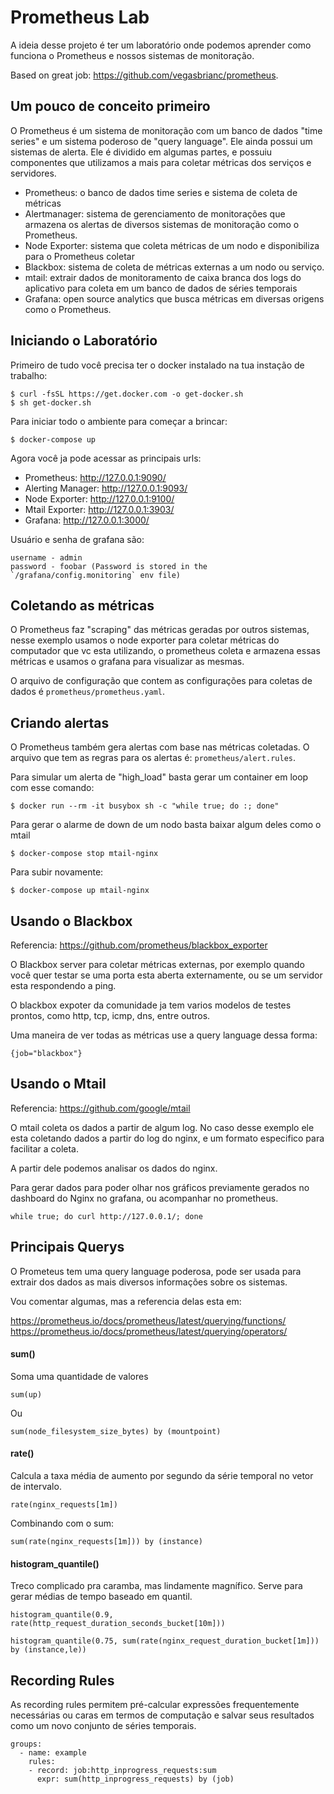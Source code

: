 # Prometheus Lab

A ideia desse projeto é ter um laboratório onde podemos aprender como funciona o Prometheus e nossos sistemas de monitoração.

Based on great job: https://github.com/vegasbrianc/prometheus.

## Um pouco de conceito primeiro

O Prometheus é um sistema de monitoração com um banco de dados "time series" e um sistema poderoso de "query language". Ele ainda possui um sistemas de alerta. Ele é dividido em algumas partes, e possuiu componentes que utilizamos a mais para coletar métricas dos serviços e servidores.

- Prometheus: o banco de dados time series e sistema de coleta de métricas
- Alertmanager: sistema de gerenciamento de monitorações que armazena os alertas de diversos sistemas de monitoração como o Prometheus.
- Node Exporter: sistema que coleta métricas de um nodo e disponibiliza para o Prometheus coletar
- Blackbox: sistema de coleta de métricas externas a um nodo ou serviço.
- mtail: extrair dados de monitoramento de caixa branca dos logs do aplicativo para coleta em um banco de dados de séries temporais
- Grafana: open source analytics que busca métricas em diversas origens como o Prometheus.

## Iniciando o Laboratório

Primeiro de tudo você precisa ter o docker instalado na tua instação de trabalho:

```
$ curl -fsSL https://get.docker.com -o get-docker.sh
$ sh get-docker.sh
```

Para iniciar todo o ambiente para começar a brincar:

```
$ docker-compose up
```

Agora você ja pode acessar as principais urls:

- Prometheus: http://127.0.0.1:9090/
- Alerting Manager: http://127.0.0.1:9093/
- Node Exporter: http://127.0.0.1:9100/
- Mtail Exporter: http://127.0.0.1:3903/
- Grafana: http://127.0.0.1:3000/

Usuário e senha de grafana são:

```
username - admin
password - foobar (Password is stored in the `/grafana/config.monitoring` env file)
```

## Coletando as métricas

O Prometheus faz "scraping" das métricas geradas por outros sistemas, nesse exemplo usamos o node exporter para coletar métricas do computador que vc esta utilizando, o prometheus coleta e armazena essas métricas e usamos o grafana para visualizar as mesmas.

O arquivo de configuração que contem as configurações para coletas de dados é `prometheus/prometheus.yaml`.

## Criando alertas

O Prometheus também gera alertas com base nas métricas coletadas. O arquivo que tem as regras para os alertas é: `prometheus/alert.rules`.

Para simular um alerta de "high_load" basta gerar um container em loop com esse comando:

```
$ docker run --rm -it busybox sh -c "while true; do :; done"
```

Para gerar o alarme de down de um nodo basta baixar algum deles como o mtail

```
$ docker-compose stop mtail-nginx
```

Para subir novamente:

```
$ docker-compose up mtail-nginx
```

## Usando o Blackbox

Referencia: https://github.com/prometheus/blackbox_exporter

O Blackbox server para coletar métricas externas, por exemplo quando você quer testar se uma porta esta aberta externamente, ou se um servidor esta respondendo a ping.

O blackbox expoter da comunidade ja tem varios modelos de testes prontos, como http, tcp, icmp, dns, entre outros.

Uma maneira de ver todas as métricas use a query language dessa forma:

```
{job="blackbox"}
```

## Usando o Mtail

Referencia: https://github.com/google/mtail

O mtail coleta os dados a partir de algum log. No caso desse exemplo ele esta coletando dados a partir do log do nginx, e um formato especifico para facilitar a coleta.

A partir dele podemos analisar os dados do nginx.

Para gerar dados para poder olhar nos gráficos previamente gerados no dashboard do Nginx no grafana, ou acompanhar no prometheus.

```
while true; do curl http://127.0.0.1/; done
```

## Principais Querys

O Prometeus tem uma query language poderosa, pode ser usada para extrair dos dados as mais diversos informações sobre os sistemas.

Vou comentar algumas, mas a referencia delas esta em:

https://prometheus.io/docs/prometheus/latest/querying/functions/
https://prometheus.io/docs/prometheus/latest/querying/operators/

#### sum()

Soma uma quantidade de valores

```
sum(up)
```
Ou

```
sum(node_filesystem_size_bytes) by (mountpoint)
```

#### rate()
Calcula a taxa média de aumento por segundo da série temporal no vetor de intervalo.

```
rate(nginx_requests[1m])
```

Combinando com o sum:

```
sum(rate(nginx_requests[1m])) by (instance)
```

#### histogram_quantile()

Treco complicado pra caramba, mas lindamente magnífico. Serve para gerar médias de tempo baseado em quantil.

```
histogram_quantile(0.9, rate(http_request_duration_seconds_bucket[10m]))
```

```
histogram_quantile(0.75, sum(rate(nginx_request_duration_bucket[1m])) by (instance,le))
```

## Recording Rules

As recording rules permitem pré-calcular expressões frequentemente necessárias ou caras em termos de computação e salvar seus resultados como um novo conjunto de séries temporais.

```
groups:
  - name: example
    rules:
    - record: job:http_inprogress_requests:sum
      expr: sum(http_inprogress_requests) by (job)
```
